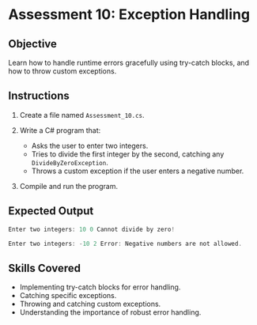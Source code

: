 # Assessment 10: Exception Handling

## Objective

Learn how to handle runtime errors gracefully using try-catch blocks, and how to throw custom exceptions.

## Instructions

1. Create a file named `Assessment_10.cs`.
2. Write a C# program that:
   - Asks the user to enter two integers.
   - Tries to divide the first integer by the second, catching any `DivideByZeroException`.
   - Throws a custom exception if the user enters a negative number.

3. Compile and run the program.

## Expected Output

```c#
Enter two integers: 10 0 Cannot divide by zero!

Enter two integers: -10 2 Error: Negative numbers are not allowed.
```

## Skills Covered

- Implementing try-catch blocks for error handling.
- Catching specific exceptions.
- Throwing and catching custom exceptions.
- Understanding the importance of robust error handling.
